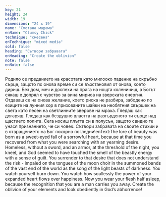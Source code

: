 ```yaml
---
key: 21
height: 24
width: 19
dimensions: "24 x 19"
name: "Смотана мадама"
enName: "Clumsy Chick"
technique: "смесена"
enTechnique: "mixed media"
sold: false
heading: "Сътвори забравата"
enHeading: "Create the oblivion"
note: false
enNote: false
---
```

Родило се преданието на красотата като милооко падение на скръбно сърце, защото по онова време си се възстановил от онова, което дириш.
Без дом, меч и доспехи на прага на нощта коленичиш, 
а Богът сякаш е допрял с чувство за вина мириса на зверската енергия. 
Отдаваш се на онова желание, което риска не разбира, забодено по езиците на лунния хор в призованите шайки на необятния свършек на света като песен на светлинните зверове на мрака.
Гледаш как догаряш.
Гледаш как бездушно властта на разгърденото ти сърце над щастието полита.
Сега носиш плътта си в полусън,
защото свидно те унася признанието, че си човек.
Сътвори забравата на своите стихии и в отвращението на Бог покорно погледни!enText:The lore of beauty was born as a sweet-eyed fall of a sorrowful heart, because at that time you recovered from what you were searching with an yearning desire.
Homeless, without a sword, and an armor, at the threshold of the night, you kneel,
and God seemed to have touched the smell of the beastly energy with a sense of guilt.
You surrender to that desire that does not understand the risk - impaled on the tongues of the moon choir in the summoned bands of the vast end of the world as the song of the light beasts of darkness.
You watch yourself burn down.
You watch how soullessly the power of your expanded heart flows over happiness.
Now you wear your flesh half asleep,
because the recognition that you are a man carries you away.
Create the oblivion of your elements and look obediently in God’s abhorrence!